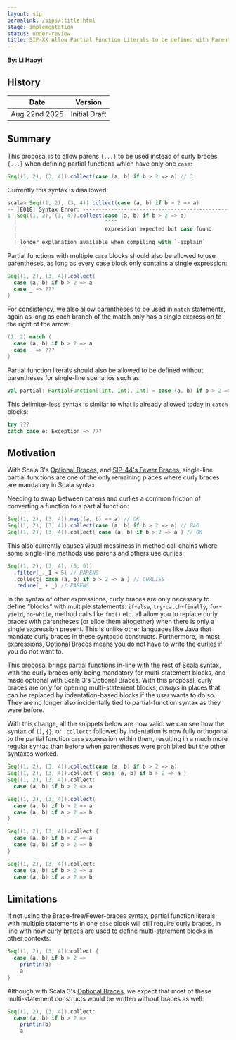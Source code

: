 ```yaml
---
layout: sip
permalink: /sips/:title.html
stage: implementation
status: under-review
title: SIP-XX Allow Partial Function Literals to be defined with Parentheses
---
```


**By: Li Haoyi**

## History

| Date          | Version            |
|---------------|--------------------|
| Aug 22nd 2025 | Initial Draft      |

## Summary

This proposal is to allow parens `(...)` to be used instead of curly braces `{...}`
when defining partial functions which have only one `case`:


```scala
Seq((1, 2), (3, 4)).collect(case (a, b) if b > 2 => a) // 3
```

Currently this syntax is disallowed:

```scala
scala> Seq((1, 2), (3, 4)).collect(case (a, b) if b > 2 => a)
-- [E018] Syntax Error: --------------------------------------------------------
1 |Seq((1, 2), (3, 4)).collect(case (a, b) if b > 2 => a)
  |                            ^^^^
  |                            expression expected but case found
  |
  | longer explanation available when compiling with `-explain`
```

Partial functions with multiple `case` blocks should also be allowed to use parentheses,
as long as every case block only contains a single expression:


```scala
Seq((1, 2), (3, 4)).collect(
  case (a, b) if b > 2 => a
  case _ => ???
)
```

For consistency, we also allow parentheses to be used in `match` statements, again as long
as each branch of the match only has a single expression to the right of the arrow:

```scala
(1, 2) match (
  case (a, b) if b > 2 => a
  case _ => ???
)
```

Partial function literals should also be allowed to be defined without parentheses for
single-line scenarios such as:

```scala
val partial: PartialFunction[(Int, Int), Int] = case (a, b) if b > 2 => a
```

This delimiter-less syntax is similar to what is already allowed today in `catch` blocks:

```scala
try ???
catch case e: Exception => ???
```


## Motivation

With Scala 3's [Optional Braces](https://docs.scala-lang.org/scala3/reference/other-new-features/indentation.html),
and [SIP-44's Fewer Braces](https://docs.scala-lang.org/sips/fewer-braces.html), single-line
partial functions are one of the only remaining places where curly braces are mandatory in Scala
syntax.

Needing to swap between parens and curlies a common friction of converting a function to 
a partial function:

```scala
Seq((1, 2), (3, 4)).map((a, b) => a) // OK
Seq((1, 2), (3, 4)).collect(case (a, b) if b > 2 => a) // BAD
Seq((1, 2), (3, 4)).collect{ case (a, b) if b > 2 => a } // OK
```

This also currently causes visual messiness in method call chains where some single-line 
methods use parens and others use curlies:

```scala
Seq((1, 2), (3, 4), (5, 6))
  .filter(_._1 < 5) // PARENS
  .collect{ case (a, b) if b > 2 => a } // CURLIES
  .reduce(_ + _) // PARENS
```

In the syntax of other expressions, curly braces are only
necessary to define "blocks" with multiple statements: `if`-`else`, `try`-`catch`-`finally`,
`for`-`yield`, `do`-`while`, method calls like `foo()` etc. all allow you to replace curly braces
with parentheses (or elide them altogether) when there is only a single expression present.
This is unlike other languages like Java that mandate curly braces in these syntactic constructs.
Furthermore, in most expressions, Optional Braces means you do not have to write the curlies
if you do not want to.

This proposal brings partial functions in-line with the rest of Scala syntax, with the curly
braces only being mandatory for multi-statement blocks, and made optional with Scala 3's
Optional Braces. With this proposal, curly braces are _only_ for opening multi-statement blocks,
_always_ in places that can be replaced by indentation-based blocks if the user wants to do so.
They are no longer also incidentally tied to partial-function syntax as they were before.

With this change, all the snippets below are now valid: we can see how the syntax of `()`, `{}`,
or `.collect:` followed by indentation is now fully orthogonal to the partial function `case` 
expression within them, resulting in a much more regular syntac than before when parentheses
were prohibited but the other syntaxes worked.

```scala
Seq((1, 2), (3, 4)).collect(case (a, b) if b > 2 => a)
Seq((1, 2), (3, 4)).collect { case (a, b) if b > 2 => a }
Seq((1, 2), (3, 4)).collect: 
  case (a, b) if b > 2 => a

Seq((1, 2), (3, 4)).collect( 
  case (a, b) if b > 2 => a
  case (a, b) if a > 2 => b
)

Seq((1, 2), (3, 4)).collect {
  case (a, b) if b > 2 => a
  case (a, b) if a > 2 => b
}

Seq((1, 2), (3, 4)).collect: 
  case (a, b) if b > 2 => a
  case (a, b) if a > 2 => b

```
## Limitations

If not using the Brace-free/Fewer-braces syntax, partial function literals with multiple 
statements in one `case` block will still require curly braces, in line with how curly 
braces are used to define multi-statement blocks in other contexts: 

```scala
Seq((1, 2), (3, 4)).collect {
  case (a, b) if b > 2 =>
    println(b)  
    a
}
```

Although with Scala 3's [Optional Braces](https://docs.scala-lang.org/scala3/reference/other-new-features/indentation.html),
we expect that most of these multi-statement constructs would be written without braces as well:

```scala
Seq((1, 2), (3, 4)).collect:
  case (a, b) if b > 2 =>
    println(b)  
    a
```

